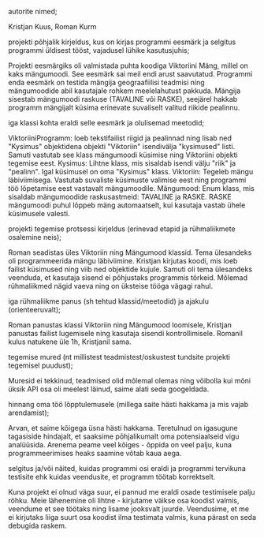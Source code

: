 autorite nimed;

Kristjan Kuus, Roman Kurm

projekti põhjalik kirjeldus, kus on kirjas programmi eesmärk ja selgitus programmi üldisest tööst, vajadusel lühike kasutusjuhis;

Projekti eesmärgiks oli valmistada puhta koodiga Viktoriini Mäng, millel on kaks mängumoodi. See eesmärk sai meil endi arust saavutatud.
Programmi enda eesmärk on testida mängija geograafiilisi teadmisi ning mängumoodide abil kasutajale rohkem meelelahutust pakkuda.
Mängija sisestab mängumoodi raskuse (TAVALINE või RASKE), seejärel hakkab programm mängijalt küsima erinevate suvaliselt valitud riikide pealinnu.

iga klassi kohta eraldi selle eesmärk ja olulisemad meetodid;

ViktoriiniProgramm: loeb tekstifailist riigid ja pealinnad ning lisab ned "Kysimus" objektidena objekti "Viktoriin" isendivälja "kysimused" listi. Samuti vastutab see klass mängumoodi küsimise ning Viktoriini objekti tegemise eest.
Kysimus: Lihtne klass, mis sisaldab isendi välju "riik" ja "pealinn". Igal küsimusel on oma "Kysimus" klass.
Viktoriin: Tegeleb mängu läbiviimisega. Vastutab suvaliste küsimuste valimise eest ning programmi töö lõpetamise eest vastavalt mängumoodile.
Mängumood: Enum klass, mis sisaldab mängumoodide raskusastmeid: TAVALINE ja RASKE. RASKE mängumoodi puhul lõppeb mäng automaatselt, kui kasutaja vastab ühele küsimusele valesti.

projekti tegemise protsessi kirjeldus (erinevad etapid ja rühmaliikmete osalemine neis);

Roman seadistas üles Viktoriin ning Mängumood klassid. Tema ülesandeks oli programmeerida mängu läbiviimine. Kristjan kirjutas koodi, mis loeb failist küsimused ning viib ned objektide kujule. Samuti oli tema ülesandeks veenduda, et kasutaja sisend ei põhjustaks programmis tõrkeid.
Mõlemad rühmaliikmed nägid vaeva ning on üksteise tööga vägagi rahul.

iga rühmaliikme panus (sh tehtud klassid/meetodid) ja ajakulu (orienteeruvalt);

Roman panustas klassi Viktoriin ning Mängumood loomisele, Kristjan panustas failist lugemisele ning kasutaja sisendi kontrollimisele. Romanil kulus natukene üle 1h, Kristjanil sama.

tegemise mured (nt millistest teadmistest/oskustest tundsite projekti tegemisel puudust);

Muresid ei tekkinud, teadmised olid mõlemal olemas ning võibolla kui mõni üksik API osa oli meelest läinud, saime alati seda googeldada.

hinnang oma töö lõpptulemusele (millega saite hästi hakkama ja mis vajab arendamist);

Arvan, et saime kõigega üsna hästi hakkama. Teretulnud on igasugune tagasiside hindajalt, et saaksime põhjalikumalt oma potensiaalseid vigu analüüsida. Arenema peame veel kõiges - õppida on veel palju, kuna programmeerimises heaks saamine võtab kaua aega.

selgitus ja/või näited, kuidas programmi osi eraldi ja programmi tervikuna testisite ehk kuidas veendusite, et programm töötab korrektselt.

Kuna projekt ei olnud väga suur, ei pannud me eraldi osade testimisele palju rõhku. Meie lähenemine oli lihtne - kirjutame väikse osa koodist valmis, veendume et see töötaks ning lisame jooksvalt juurde.
Veendusime, et me ei kirjutaks liiga suurt osa koodist ilma testimata valmis, kuna pärast on seda debugida raskem.
